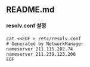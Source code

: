 ## README.md
#### resolv.conf 설정
```
cat <<EOF > /etc/resolv.conf
# Generated by NetworkManager
nameserver 211.115.202.74
nameserver 211.239.123.200
EOF
```

